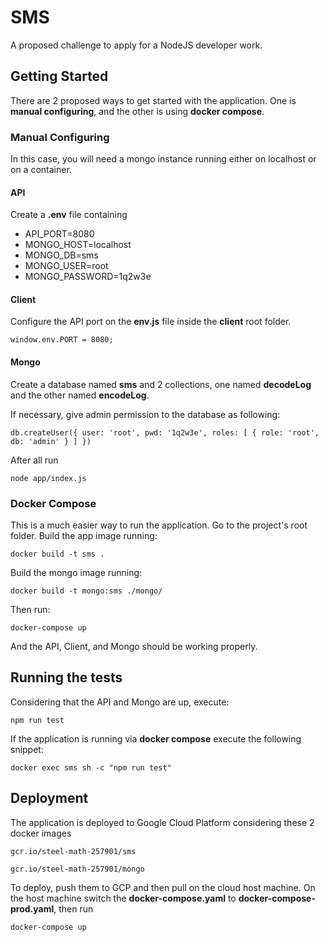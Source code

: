 # SMS

A proposed challenge to apply for a NodeJS developer work.

## Getting Started

There are 2 proposed ways to get started with the application. One is **manual configuring**, and the other is using **docker compose**.

### Manual Configuring

In this case, you will need a mongo instance running either on localhost or on a container.


#### API

Create a **.env** file containing

* API_PORT=8080
* MONGO_HOST=localhost
* MONGO_DB=sms
* MONGO_USER=root
* MONGO_PASSWORD=1q2w3e

#### Client

Configure the API port on the **env.js** file inside the **client** root folder.

```
window.env.PORT = 8080;
```

#### Mongo

Create a database named **sms** and 2 collections, one named **decodeLog** and the other named **encodeLog**.

If necessary, give admin permission to the database as following:

```
db.createUser({ user: 'root', pwd: '1q2w3e', roles: [ { role: 'root', db: 'admin' } ] })
```

After all run

```
node app/index.js
```

### Docker Compose

This is a much easier way to run the application.
Go to the project's root folder.
Build the app image running:

```
docker build -t sms .
```

Build the mongo image running:

```
docker build -t mongo:sms ./mongo/
```

Then run:

```
docker-compose up
```

And the API, Client, and Mongo should be working properly.


## Running the tests

Considering that the API and Mongo are up, execute:

```
npm run test
```

If the application is running via **docker compose** execute the following snippet:

```
docker exec sms sh -c "npm run test"
```


## Deployment

The application is deployed to Google Cloud Platform considering these 2 docker images

```
gcr.io/steel-math-257901/sms
```

```
gcr.io/steel-math-257901/mongo
```

To deploy, push them to GCP and then pull on the cloud host machine. On the host machine switch the **docker-compose.yaml** to **docker-compose-prod.yaml**, then run

```
docker-compose up
```
